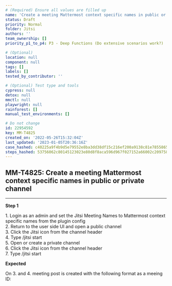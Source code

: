 ```yaml
---
# (Required) Ensure all values are filled up
name: 'Create a meeting Mattermost context specific names in public or private channel'
status: Draft
priority: Normal
folder: Jitsi
authors: ''
team_ownership: []
priority_p1_to_p4: P3 - Deep Functions (Do extensive scenarios work?)

# (Optional)
location: null
component: null
tags: []
labels: []
tested_by_contributor: ''

# (Optional) Test type and tools
cypress: null
detox: null
mmctl: null
playwright: null
rainforest: []
manual_test_environments: []

# Do not change
id: 22954592
key: MM-T4825
created_on: '2022-05-26T15:32:04Z'
last_updated: '2023-01-05T20:36:16Z'
case_hashed: c40225a9f4b9d5e79552e8ba3dd38df15c216ef200a9138c81e785586556b526be3d86d97138f3722a66e9b05b46e9b7
steps_hashed: 53756062c80145123023e80d8f8aca596d967f027152a66002c2097585ce168ec778e0c00710ddefd3bea7815d2fbce0
---
```


<!-- (Auto-generated) Based on frontmatter's "key" and "name" -->

## MM-T4825: Create a meeting Mattermost context specific names in public or private channel

---

**Step 1**

1\. Login as an admin and set the Jitsi Meeting Names to Mattermost context specific names from the plugin config\
2\. Return to the user side UI and open a public channel\
3\. Click the Jitsi icon from the channel header\
4\. Type /jitsi start\
5\. Open or create a private channel\
6\. Click the Jitsi icon from the channel header\
7\. Type /jitsi start

**Expected**

On 3. and 4. meeting post is created with the following format as a meeing ID:

